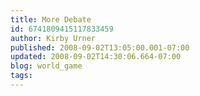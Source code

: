 ```yaml
---
title: More Debate
id: 6741809415117833459
author: Kirby Urner
published: 2008-09-02T13:05:00.001-07:00
updated: 2008-09-02T14:30:06.664-07:00
blog: world_game
tags: 
---
```


